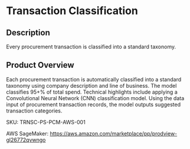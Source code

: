 # Transaction Classification

## Description
 Every procurement transaction is classified into a standard taxonomy. 

## Product Overview
  Each procurement transaction is automatically classified into a standard taxonomy using company description and line of business. The model classifies 95+% of total spend. Technical highlights include applying a Convolutional Neural Network (CNN) classification model. Using the data input of procurement transaction records, the model outputs suggested transaction categories.  
 
SKU: TRNSC-PS-PCM-AWS-001

AWS SageMaker: https://aws.amazon.com/marketplace/pp/prodview-gl26772qvwngo

